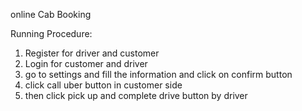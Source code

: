 online Cab Booking

Running Procedure:

1. Register for driver and customer
2. Login for customer and driver
3. go to settings and fill the information and click on confirm button
4. click call uber button in customer side
5. then click pick up and complete drive button by driver
